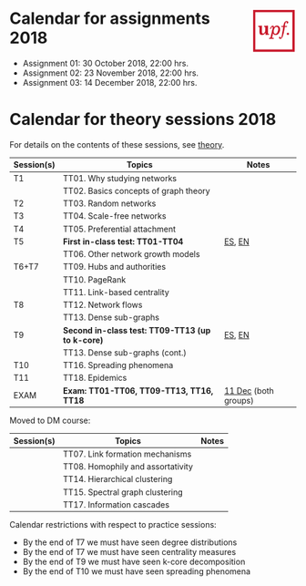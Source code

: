 
# <img src="upf_logo.png" align="right" width="80"/>Calendar for assignments 2018

* Assignment 01: 30 October 2018, 22:00 hrs.
* Assignment 02: 23 November 2018, 22:00 hrs.
* Assignment 03: 14 December 2018, 22:00 hrs.

# Calendar for theory sessions 2018

For details on the contents of these sessions, see [theory](../theory/README.md).

| Session(s)       | Topics                                | Notes |
|------------------|---------------------------------------|-------|
| T1               | TT01. Why studying networks           |       |
|                  | TT02. Basics concepts of graph theory |       |
| T2               | TT03. Random networks                 |       |
| T3               | TT04. Scale-free networks             |       |
| T4               | TT05. Preferential attachment         |       |
| T5               | **First in-class test: TT01-TT04**    | [ES](ex01-es.pdf), [EN](ex01-en.pdf) |
|                  | TT06. Other network growth models     |       |
| T6+T7            | TT09. Hubs and authorities            |       |
|                  | TT10. PageRank                        |       |
|                  | TT11. Link-based centrality           |       |
| T8               | TT12. Network flows                   |       |
|                  | TT13. Dense sub-graphs                |       |
| T9               | **Second in-class test: TT09-TT13 (up to k-core)**   | [ES](ex02-es.pdf), [EN](ex02-en.pdf)
|                  | TT13. Dense sub-graphs (cont.)        |       |
| T10              | TT16. Spreading phenomena             |       |
| T11              | TT18. Epidemics                       |       |
| EXAM             | **Exam: TT01-TT06, TT09-TT13, TT16, TT18**                   | [11 Dec](https://www.upf.edu/web/etic/graus_tic_1t) (both groups)      |

Moved to DM course:

| Session(s)       | Topics                                | Notes |
|------------------|---------------------------------------|-------|
|                  | TT07. Link formation mechanisms       |       |
|                  | TT08. Homophily and assortativity     |       |
|                  | TT14. Hierarchical clustering         |       |
|                  | TT15. Spectral graph clustering       |       |
|                  | TT17. Information cascades            |       |

Calendar restrictions with respect to practice sessions:

* By the end of T7 we must have seen degree distributions
* By the end of T7 we must have seen centrality measures
* By the end of T9 we must have seen k-core decomposition
* By the end of T10 we must have seen spreading phenomena
